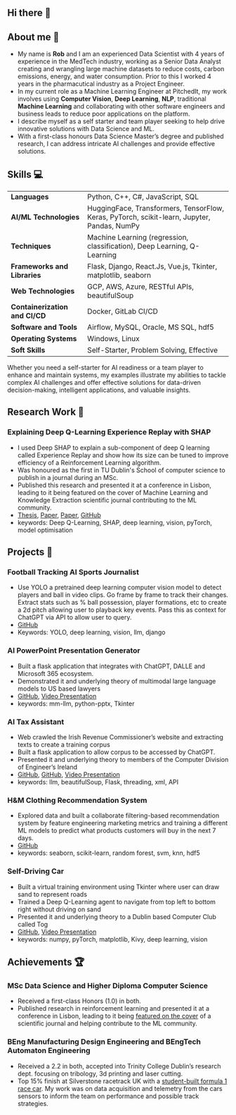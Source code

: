 ## Hi there 👋

## About me 💬

- My name is <b>Rob</b> and I am an experienced Data Scientist with 4 years of experience in the MedTech industry, working as a Senior Data Analyst creating and wrangling large machine datasets to reduce costs, carbon emissions, energy, and water consumption. Prior to this I worked 4 years in the pharmacutical industry as a Project Engineer.
- In my current role as a Machine Learning Engineer at PitchedIt, my work involves using **Computer Vision**, **Deep Learning**, **NLP**, traditional **Machine Learning** and collaborating with other software engineers and business leads to reduce poor applications on the platform.
- I describe myself as a self starter and team player seeking to help drive innovative solutions with Data Science and ML.
- With a first-class honours Data Science Master’s degree and published research, I can address intricate AI challenges and provide effective solutions.

## Skills 💻

|                                |                                                                                             |
| ------------------------------ | ------------------------------------------------------------------------------------------- |
| **Languages**                  | Python, C++, C#, JavaScript, SQL                                                            |
| **AI/ML Technologies**         | HuggingFace, Transformers, TensorFlow, Keras, PyTorch, scikit-learn, Jupyter, Pandas, NumPy |
| **Techniques**                 | Machine Learning (regression, classification), Deep Learning, Q-Learning                    |
| **Frameworks and Libraries**   | Flask, Django, React.Js, Vue.js, Tkinter, matplotlib, seaborn                               |
| **Web Technologies**           | GCP, AWS, Azure, RESTful APIs, beautifulSoup                                                |
| **Containerization and CI/CD** | Docker, GitLab CI/CD                                                                        |
| **Software and Tools**         | Airflow, MySQL, Oracle, MS SQL, hdf5                                                        |
| **Operating Systems**          | Windows, Linux                                                                              |
| **Soft Skills**                | Self-Starter, Problem Solving, Effective                                                    |

Whether you need a self-starter for AI readiness or a team player to enhance and maintain systems, my examples illustrate my abilities to tackle complex AI challenges and offer effective solutions for data-driven decision-making, intelligent applications, and valuable insights.

## Research Work 🔎

### Explaining Deep Q-Learning Experience Replay with SHAP

- I used Deep SHAP to explain a sub-component of deep Q learning called Experience Replay and show how its size can be tuned to improve efficiency of a Reinforcement Learning algorithm.
- Was honoured as the first in TU Dublin's School of computer science to publish in a journal during an MSc.
- Published this research and presented it at a conference in Lisbon, leading to it being featured on the cover of Machine Learning and Knowledge Extraction scientific journal contributing to the ML community.
- [Thesis](https://arrow.tudublin.ie/cgi/viewcontent.cgi?article=1294&context=scschcomdis), [Paper](https://ceur-ws.org/Vol-3554/), [Paper](https://www.mdpi.com/2504-4990/5/4/72), [GitHub](https://github.com/rob-sullivan/tu060/tree/research)
- keywords: Deep Q-Learning, SHAP, deep learning, vision, pyTorch, model optimisation

## Projects 🚀

### Football Tracking AI Sports Journalist

- Use YOLO a pretrained deep learning computer vision model to detect players and ball in video clips. Go frame by frame to track their changes. Extract stats such as % ball possession, player formations, etc to create a 2d pitch allowing user to playback key events. Pass this as context for ChatGPT via API to allow user to query.
- [GitHub](https://github.com/rob-sullivan/ai/tree/football-tracking)
- Keywords: YOLO, deep learning, vision, llm, django

### AI PowerPoint Presentation Generator

- Built a flask application that integrates with ChatGPT, DALLE and Microsoft 365 ecosystem.
- Demonstrated it and underlying theory of multimodal large language models to US based lawyers
- [GitHub](https://github.com/rob-sullivan/50-chatgpt-projects/tree/main/presentation_generator), [Video Presentation](https://www.youtube.com/watch?v=Ttg6E8QhO0o)
- keywords: mm-llm, python-pptx, Tkinter

### AI Tax Assistant

- Web crawled the Irish Revenue Commissioner’s website and extracting texts to create a training corpus
- Built a flask application to allow corpus to be accessed by ChatGPT.
- Presented it and underlying theory to members of the Computer Division of Engineer’s Ireland
- [GitHub](https://github.com/rob-sullivan/ai/tree/nlp/nlp/nlp-project-02), [GitHub](https://github.com/rob-sullivan/50-chatgpt-projects/tree/main/01-chatbot), [Video Presentation](https://www.youtube.com/watch?v=OuDSJ6tcSYY)
- keywords: llm, beautifulSoup, Flask, threading, xml, API

### H&M Clothing Recommendation System

- Explored data and built a collaborate filtering-based recommendation system by feature engineering marketing metrics and training a different ML models to predict what products customers will buy in the next 7 days.
- [GitHub](https://github.com/rob-sullivan/tu060/blob/machine-learning/ca-2-recommender/attempt-2/hm-recommender.ipynb)
- keywords: seaborn, scikit-learn, random forest, svm, knn, hdf5

### Self-Driving Car

- Built a virtual training environment using Tkinter where user can draw sand to represent roads
- Trained a Deep Q-Learning agent to navigate from top left to bottom right without driving on sand
- Presented it and underlying theory to a Dublin based Computer Club called Tog
- [GitHub](https://github.com/rob-sullivan/ai/tree/artificial-intelligence-az/ai-project-2-ql-self-driving), [Video Presentation](https://www.youtube.com/watch?v=EMRRbb8yxSE)
- keywords: numpy, pyTorch, matplotlib, Kivy, deep learning, vision

## Achievements 🏆

### MSc Data Science and Higher Diploma Computer Science

- Received a first-class Honors (1.0) in both.
- Published research in reinforcement learning and presented it at a conference in Lisbon, leading to it being [featured on the cover](https://www.mdpi.com/2504-4990/5/4) of a scientific journal and helping contribute to the ML community.

### BEng Manufacturing Design Engineering and BEngTech Automaton Engineering

- Received a 2.2 in both, accepted into Trinity College Dublin’s research dept. focusing on tribology, 3d printing and laser cutting.
- Top 15% finish at Silverstone racetrack UK with a [student-built formula 1 race car](https://www.youtube.com/watch?v=FHCj5EV999I). My work was on data acquisition and telemetry from the cars sensors to inform the team on performance and possible track strategies.
